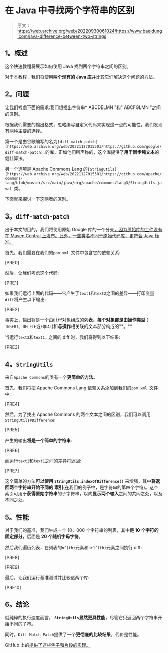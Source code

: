 # 在 Java 中寻找两个字符串的区别

> 原文：<https://web.archive.org/web/20220930061024/https://www.baeldung.com/java-difference-between-two-strings>

## **1。概述**

这个快速教程将展示如何使用 Java 找到两个字符串之间的区别。

对于本教程，我们将使用**两个现有的 Java 库**并比较它们解决这个问题的方法。

## **2。问题**

让我们考虑下面的需求:我们想找出字符串`“` ABCDELMN "和" ABCFGLMN "之间的区别。

根据我们需要的输出格式，忽略编写自定义代码来实现这一点的可能性，我们发现有两种主要的选择。

第一个是由谷歌编写的名为`[diff-match-patch](https://web.archive.org/web/20221127015501/https://github.com/google/diff-match-patch).`的库，正如他们所声称的，这个库提供了**用于同步纯文本**的健壮算法。

另一个选项是 Apache Commons Lang 的`[StringUtils](https://web.archive.org/web/20221127015501/https://github.com/apache/commons-lang/blob/master/src/main/java/org/apache/commons/lang3/StringUtils.java) `类。

下面就来探讨一下这两者的区别。

## **3。`diff-match-patch`**

出于本文的目的，我们将使用原始 Google 库的一个分支[，因为原始库的工件没有在 Maven Central 上发布。此外，一些类名不同于原始代码库，更符合 Java 标准。](https://web.archive.org/web/20221127015501/https://search.maven.org/search?q=org.bitbucket.cowwoc%20diff-match-patch)

首先，我们需要在我们的`pom.xml `文件中包含它的依赖关系:

[PRE0]

然后，让我们考虑这个代码:

[PRE1]

如果我们运行上面的代码——它产生了`text1`和`text2`之间的差异——打印变量`diff`将产生以下输出:

[PRE2]

事实上，输出将是一个由`Diff`对象组成的**列表，每个对象都是由操作类型** ( `INSERT`、`DELETE`或`EQUAL`)和**与操作**相关联的文本部分构成的**。**

当运行`text2`和`text1,` 之间的 diff 时，我们将得到以下结果:

[PRE3]

## **4。`StringUtils`**

来自`Apache Commons`的类有一个**更简单的方法**。

首先，我们将把 Apache Commons Lang 依赖关系添加到我们的`pom.xml `文件中:

[PRE4]

然后，为了找出 Apache Commons 的两个文本之间的区别，我们可以调用`StringUtils#Difference`:

[PRE5]

产生的输出**将是一个简单的字符串**:

[PRE6]

而运行`text2`和`text1`之间的差异将返回:

[PRE7]

这个简单的方法**可以使用** **`StringUtils.indexOfDifference()`** 来增强，其中**将返回两个字符串开始不同的** **索引**(在我们的例子中，是字符串的第四个字符)。这个索引可用于**获得原始字符串**的子字符串，以向**显示两个输入**之间的共同之处，以及不同之处。

## **5。性能**

对于我们的基准，我们生成一个 10，000 个字符串的列表，其中**是 10 个字符的固定部分**，后面是 **20 个随机字母字符**。

然后我们遍历列表，在列表的`n^(th)`元素和`n+1^(th)`元素之间执行 diff:

[PRE8]

[PRE9]

最后，让我们运行基准测试并比较这两个库:

[PRE10]

## **6。结论**

就纯粹的执行速度而言， **`StringUtils`显然更具性能**，尽管它只返回两个字符串开始不同的子串。

同时，`Diff-Match-Patch`提供了一个**更彻底的比较结果**，代价是性能。

GitHub 上的[提供了这些例子和片段的实现。](https://web.archive.org/web/20221127015501/https://github.com/eugenp/tutorials/tree/master/core-java-modules/core-java-string-algorithms-2)
